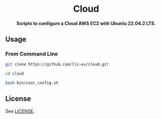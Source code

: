 <h1 align="center">
  Cloud
</h1>

<h4 align="center">
  Scripts to configure a Cloud AWS EC2 with Ubuntu 22.04.2 LTS.
</h4>


## Usage

### From Command Line

```bash
git clone https://github.com/lls-ws/cloud.git

cd cloud

bash bin/user_config.sh 

```


## License

See [LICENSE](LICENSE).
